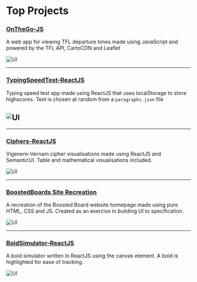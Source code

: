 # Top Projects

### [OnTheGo-JS](https://github.com/KGDavidson/OnTheGo-JS)

A web app for viewing TFL departure times made using JavaScript and powered by the TFL API, CartoCDN and Leaflet

![UI](https://i.postimg.cc/76NGRDRF/GIF-30-04-2022-17-02-50.gif)

---

### [TypingSpeedTest-ReactJS](https://github.com/KGDavidson/TypingSpeedTest-ReactJS)

Typing speed test app made using ReactJS that uses localStorage to store highscores. Text is chosen at random from a `paragraphs.json` file

## ![UI](https://i.postimg.cc/cLbtSWQV/GIF-30-04-2022-11-02-26.gif)

---

### [Ciphers-ReactJS](https://github.com/KGDavidson/Ciphers-ReactJS)

Vigenere-Vernam cipher visualisations made using ReactJS and SemanticUI. Table and mathematical visualisations included.

![UI](https://iili.io/VvICS2.gif)

---

### [BoostedBoards Site Recreation](https://github.com/KGDavidson/BoostedBoardsSiteRecreation-Web)

A recreation of the Boosted Board website homepage made using pure HTML, CSS and JS. Created as an exercise in building UI to specification.

![UI](https://i.postimg.cc/26MKmZqk/ezgif-4-53eed4798a.gif)

---

### [BoidSimulator-ReactJS](https://github.com/KGDavidson/BoidSimulator-ReactJS)

A boid simulator written in ReactJS using the canvas element. A boid is highlighted for ease of tracking.

![UI](https://i.postimg.cc/JzBKSfV2/GIF-27-04-2022-03-43-53.gif)
